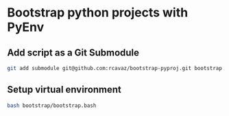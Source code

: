 # Bootstrap python projects with PyEnv

## Add script as a Git Submodule

```bash
git add submodule git@github.com:rcavaz/bootstrap-pyproj.git bootstrap
```

## Setup virtual environment

```bash
bash bootstrap/bootstrap.bash
```
